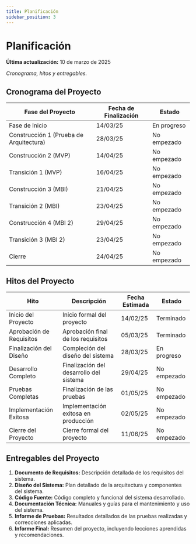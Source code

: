 ```yaml
---
title: Planificación
sidebar_position: 3
---
```


# Planificación

**Última actualización:** 10 de marzo de 2025


_Cronograma, hitos y entregables._

## Cronograma del Proyecto

| Fase del Proyecto                       | Fecha de Finalización | Estado       |
| --------------------------------------- | --------------------- | ------------ |
| Fase de Inicio                          | 14/03/25             | En progreso  |
| Construcción 1 (Prueba de Arquitectura) | 28/03/25             | No empezado  |
| Construcción 2 (MVP)                    | 14/04/25             | No empezado  |
| Transición 1 (MVP)                      | 16/04/25             | No empezado  |
| Construcción 3 (MBI)                    | 21/04/25             | No empezado  |
| Transición 2 (MBI)                      | 23/04/25             | No empezado  |
| Construcción 4 (MBI 2)                  | 29/04/25             | No empezado  |
| Transición 3 (MBI 2)                    | 23/04/25             | No empezado  |
| Cierre                                  | 24/04/25             | No empezado  |


## Hitos del Proyecto

| Hito                     | Descripción                             | Fecha Estimada | Estado       |
| ------------------------ | --------------------------------------- | -------------- | ------------ |
| Inicio del Proyecto      | Inicio formal del proyecto              | 14/02/25       | Terminado    |
| Aprobación de Requisitos | Aprobación final de los requisitos      | 05/03/25       | Terminado    |
| Finalización del Diseño  | Compleción del diseño del sistema       | 28/03/25       | En progreso  |
| Desarrollo Completo      | Finalización del desarrollo del sistema | 29/04/25       | No empezado  |
| Pruebas Completas        | Finalización de las pruebas             | 01/05/25       | No empezado  |
| Implementación Exitosa   | Implementación exitosa en producción    | 02/05/25       | No empezado  |
| Cierre del Proyecto      | Cierre formal del proyecto              | 11/06/25       | No empezado  |


## Entregables del Proyecto


1. **Documento de Requisitos:** Descripción detallada de los requisitos del sistema.
2. **Diseño del Sistema:** Plan detallado de la arquitectura y componentes del sistema.
3. **Código Fuente:** Código completo y funcional del sistema desarrollado.
4. **Documentación Técnica:** Manuales y guías para el mantenimiento y uso del sistema.
5. **Informe de Pruebas:** Resultados detallados de las pruebas realizadas y correcciones aplicadas.
6. **Informe Final:** Resumen del proyecto, incluyendo lecciones aprendidas y recomendaciones.
